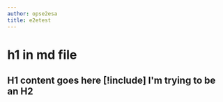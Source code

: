 ```yaml
---
author: opse2esa
title: e2etest
---
```


# h1 in md file
H1 content goes here
[!include[](includes/test.md)]
I'm trying to be an H2
-----------------------------
####
